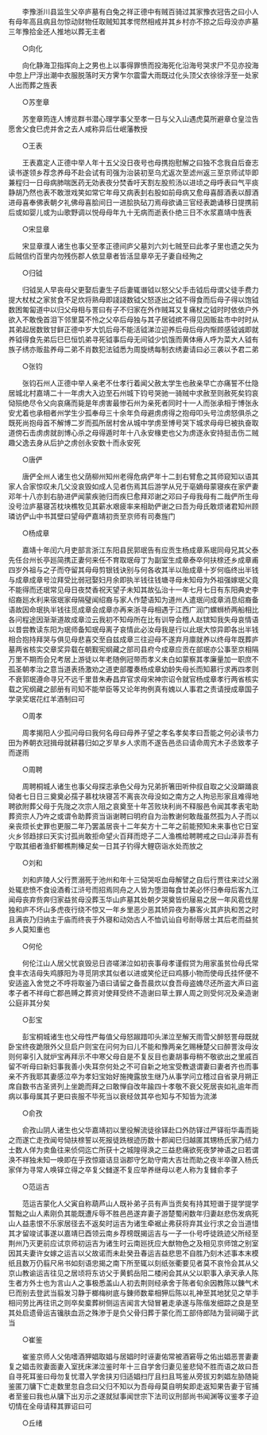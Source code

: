 <!-- { "loadSidebar": true } -->
　　李豫浙川县监生父卒庐墓有白兔之祥正德中有贼百骑过其家豫衣冠告之曰小人有母年高且病且勿惊动财物任取贼知其孝愕然相戒并其乡村亦不掠之后母没亦庐墓三年豫拾金还人推地以葬无主者 

　　○向化 

　　向化静海卫指挥向上之男也上以事得罪愤而投海死化沿海号哭求尸不见亦投海中忽上尸浮出潮中衣服脱落时天方霁乍尔震雷大雨既过化头顶父衣徐徐浮至一处家人出而葬之旌表 

　　○苏奎章 

　　苏奎章筠连人博览群书潜心理学事父至孝一日与父入山遇虎莫所避章仓皇泣告愿舍父食巳虎并舍之去人咸称异后仕岷藩教授 

　　○王表 

　　王表嘉定人正德中举人年十五父没日夜号也母携抱慰解之曰独不念我自后奋志读书遂领乡荐念养母不赴会试有司强为治装初至乌尤返次至滤州返三至京师试毕即兼程归一日母病肺喘医药无効表夜分焚香吁天割左股煎汤以进顷之母呼表曰气平痰静胡乃然也表不敢泄戏笑如常它年母又病表刲右股如前母病又愈母喜醇酒表以醇酒进母喜奉佛表朝夕礼佛母喜脍间日一进脍执砧刀焉母欲诵三官经表跪诵移日提携前后或如婴儿或为山歌野调以悦母母年九十无病而逝表仆绝三日不水浆嘉靖中旌表 

　　○宋显章 

　　宋显章濮人诸生也事父至孝正德间庐父墓刘六刘七贼至曰此孝子里也遗之矢为后贼信约百里内勿残伤郡人依显章者皆活显章卒无子妻自经殉之 

　　○归钺 

　　归钺吴人早丧母父更娶后妻生子后妻辄谮钺以怒父父手击钺后母谓父徒手费力提大杖杖之家贫食不足炊将熟母即諓諓数钺父怒逐出之钺不得食而后母子得以饱钺数困匍匐道中以归父母相与詈曰有子不归家在外作贼耳又复痛杖之钺时时依依户外欲入不敢俛首泪下邻里莫不怜之父卒后母独与其子居钺摈不得见因贩盐市中时时从其弟起居数致甘鲜正德中岁大饥后母不能活钺涕泣迎养后母后母内惭顾感钺诚即就养钺得食先弟后巳巳恒饥弟寻死钺事后母无间钺少饥饿而黄体瘠人呼为菜大人钺有族子绣亦贩盐养母二弟不肖数犯法钺悉为周旋绣每制衣绣妻请曰必三袭以予君二弟 

　　○张钧 

　　张钧石州人正德中举人亲老不仕孝行着闻父赦太学生也赦亲早亡亦痛誓不仕隐居城北村嘉靖二十一年虏大入边至石州城下钧号哭驰一骑贼中求赦至则赦死矣钧哀恸殒绝尽令父向哀痛而毙是年虏害最惨石州为亲死者同时十一人而张承相于博张永安尤着也承相者州学生少孤奉母三十余年负母避虏虏得之抱母叩头号泣虏怒俱杀之既死尚抱母首不解博二岁而孤所居村舍从城中学虏至博号哭下城求母母巳被执奋取道傍石击虏虏就剖博心杀之母得遁时年十八永安椽吏也父为虏逐永安持挺击伤二贼趣父逸去身从后护之虏创永安数十而永安死 

　　○唐俨 

　　唐俨全州人诸生也父荫柳州知州老得危病俨年十二刲右臂愈之其师窥知以语其家人合家惊叹未几父没哀毁如成人见者伤焉其后游学从兄于亳嫡母蒙寝疾在家俨妻邓年十八亦刲右胁进俨闻蒙疾驰归而疾巳愈拜邓谢之邓曰子母我母有二哉俨所生母没号泣庐墓寝苫枕块樵牧见其薪水艰疲率来相助俨谢之曰吾为母氏敢烦诸君知州顾璘访俨山中书其壁曰望母俨嘉靖初贡至京师有司奏旌门 

　　○杨成章 

　　嘉靖十年闰六月吏部言浙江东阳县民郭珉告有应贡生杨成章系珉同母兄其父泰先任台州长亭廵简携正妻何来任不育取珉母丁为副室生成章泰卒何扶榇还乡成章甫四岁外祖与之子而夺留其母母剪银钱诀别与何各收其半以贻成章十岁何临终出半钱与成章成章号泣拜受比弱冠娶妇月余即执半钱往钱塘寻母未知母为外祖强嫁珉父竟不能得而还珉常见母日夜焚香祝天望子未知其故弘治十一年七月七日有东阳典史李绍裔廵水利来宿珉家母隔璧闻绍裔与家人作楚语知为道州人遣珉问成章消息绍裔备语故因命珉执半钱往觅成章会成章亦再来浙寻母相遇于江西广润门螺蛳桥两船相比各问程途因渐渐道故成章泣云我初不知母所在比有训导会稽人赵镔知我失母哀情语以昔尝教读东阳为珉师备知珉母离子哀情此必汝母我是行以此珉大惊异即各出半钱相合抱持拜哭与俱见母悲喜交至自兹成章三往迎母不遂弃月廪就养以终母年既葬庐墓两省核实交章奖异载在朝觐宪纲藏之部司县府今成章应贡在部珉亦公事至京相隔万里不期而会兄考居上游徒以年老随例冠带而孝义未白如蒙察其孝廉量加一职庶不孤圣朝孝治之意当道表扬激劝之道吏部覆奏杨成章幼龄失母长而知慕行求再四孝则不衰郭珉遵命寻兄不远千里昔朱寿昌弃官求母宋神宗诏令就官杨成章孝行两省核实载之宪纲藏之部册有司知不能举臣等又论年拘例真有媿以人事君之责请授成章国子学录奖珉花红羊酒制曰可 

　　○周孝 

　　周孝揭阳人少孤问母曰我何名母曰母养子望之孝名孝矣孝曰吾能之何必读书力田为养朝衣冠揖母就耕暮归如之岁旱乡人求雨不遂告邑丞曰请命周宄木子丞致孝子而遂雨 

　　○周聘 

　　周聘桐城人诸生也事父母探志承色父母为兄弟折箸田听仲叔自取之父没躃踊哀恸者七日日三奠奠必孺子慕枕块寝苫不离丧次母没如之南方之人拘忌形家且难得地聘欲附葬父母于先陇之次宗人阻之哀奠至十年苫败块利尚不释服邑令闻其孝表宅助葬资宗人乃吘之或谓令助葬资当诣谢聘曰明府自为治教谢何敢哉虽然孤为人子而以亲丧烦长史罪也更服二年乃罢盖居丧十二年矣方十二年之前能预知未来事也它日室火乡邻趋捄曰天实讨孤尚敢拒命望火百拜而熄子二人渔樵给聘聘戒之曰山泽非吾有宁取其细者渔虾鲫樵荆榛足矣一日其子钓得大鲤窃诣水处而放之 

　　○刘和 

　　刘和庐陵人父行贾溺死于池州和年十三恸哭呕血母解譬之自后行贾往来过父溺处辄悲愤不食设酒肴江浒号而招焉同舟之人皆为堕泪每食廿美必怀归奉母后客九江闻母丧弃赀奔归家益贫母没葬玉华山庐墓其处朝夕哭奠皆织屦易之居一年风雹伐屋独和庐不坏山多虎夜行绕不惊又一年乡里恶少恶其矫异夜为暴客火其庐执和苦之时且满丧乃归纳主于庙而终丧于外寝和动効古人不恤讥讪自号耐辱居士其后老而益贫乡人莫知重也 

　　○何伦 

　　何伦江山人居父忧哀毁忌日咨嗟涕泣如初丧事母孝谨假贷为用家虽贫俭母氏常食丰衣洁母失鸡豚阳为寻觅阴求其似者以进或笑伦迂曰鸡豚小物而使母氏挂怀便不安适盗入舍觉之不呼将取釜乃语曰请留之备吾晨炊以食吾母盗媿尽还所盗大声曰盗孝子者不祥母亡郡邑赙之葬资对使拜受终不造谢曰草土罪人周之则受何况及亲造谢公庭非其分矣 

　　○彭宝 

　　彭宝桐城诸生也父母性严每值父母怒踧踖叩头涕泣至解天雨雪父醉怒詈母既就卧宝终夜跪限外父旦启户则宝在问何为曰儿不能和豫两亲乞赐棰楚父曰醉詈汝母汝则何辜引入就炉宝再拜示不中寒父母自是不复反目也妻胡事母稍不敬欲出之里戚百留不听母曰新妇事我善小失耳奈何处之不可自新之地宝受教退谓妻曰妻者齐也而事亲不齐我耶其妻感泣卒为孝妇宝始好施掩露放生继乃从事学问立稽过自省录月朔正席自数书古圣贤列上坐跪而拜之曰敢惮自改年踰四十孝敬不衰父死居丧如礼逾年而病以事母属其子更曰丧服不毕死当以衰经敛其卒也知与不知皆为流涕 

　　○俞孜 

　　俞孜山阴人诸生也父华嘉靖初以里役解流徒徐铎赴口外防铎过严铎衔华毒而毙之而遂亡走孜闻号恸扶榇誓以死报徒跣根迹历数十郡闻巳归越匿其甥杨氏家乃结力士数人佯为卖鱼往来侦伺迄亡所获十之城隍得涣之三益悲痛欲死夜梦神语之曰若谓涣不祥独未知一唤即在乎孜惊寤诘旦诣郡守乞助守南大吉壮而助之夜半卒骤入杨氏家佯为寻常人唤铎立得之卒复父雠遂不复应举养继母以老人称为复雠俞孝子 

　　○范运吉 

　　范运吉蒙化人父寅自称葫芦山人既补弟子员有声当贡矣有持其短谮于提学提学暂黜之山人素刚负其能既遭斥辱不胜邑邑遂弃妻子游楚蜀闲数年归妻赵悲伤发病死山人益恚恨不乐家居径去不返矣时运吉为诸生牵裾止弗获将弃其业行求之会当道惜其才留竣试事遂以嘉靖巳酉领云南乡荐榜既揭运吉与一子一仆号呼徒跣迹父所经至荆州乃灭更前应试京师初运吉为诸生时云南廵抚应大猷物色之及相见京师馆之别室因其夫妻许女嫁之运吉以父故诺而未赴癸丑春运吉益悲思不自胜乃刻木述事本末模纸且数万仍翦尺帛书如刻语忠揭之南下所至辄以刻纸张衢要见者莫不哀怜会其从父京山教谕运吉往见之居顷将东访父于黄鹤岳阳二楼闲会其从父以职事入承天承人陈生者方外士也为言山人之事极悉盖山人初去荆则经承舍于陈者旬余因教陈以錬气术巳而别去登武当翦发习静于榔梅树底与錬师数辈相狎后陈以礼神至其地犹见之举手相问劳比再往讯之则卒矣槖葬树侧运吉闻言大恸冒暑走承遂与陈偕发细踪之良是至其处启遗骨运吉镵肤血沥之殊渗于是负父骨归葬于蒙化而工部侍郎陆为营祠碣于武当 

　　○崔鉴 

　　崔鉴京师人父佑嗜酒狎娼取娼与居娼时时诬妻佑常被酒窘辱之佑出娼恶詈妻妻复之娼击败妻面妻入室抚床涕泣鉴时年十三自学舍归妻见鉴悲恸不胜而语之故曰吾自寻死耳鉴曰母勿复忧潜入学舍挟刃归适娼扫厅且扫且骂鉴从旁拔刃刺娼左胁随毙鉴匿刀牗下亡走数里忽自念曰父归不知以为吾母母莫自明矣即走返知果告妻于官捕者至鉴曰我也从牗下出刃示之遂就狱事闻世宗下法司议刑部尚书闻渊等议鉴孝子迫切情在全母请释其罪诏曰可 

　　○丘绪 

